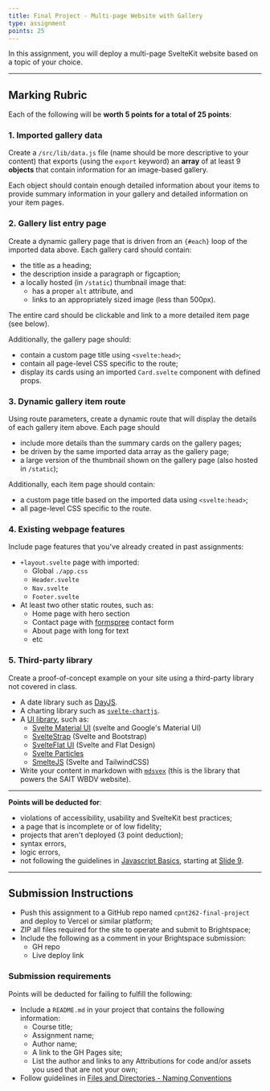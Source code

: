 ```yaml
---
title: Final Project - Multi-page Website with Gallery
type: assignment
points: 25
---
```


In this assignment, you will deploy a multi-page SvelteKit website based on a topic of your choice.

---
## Marking Rubric
Each of the following will be **worth 5 points for a total of 25 points**:

### 1. Imported gallery data
Create a `/src/lib/data.js` file (name should be more descriptive to your content) that exports (using the `export` keyword) an **array** of at least 9 **objects** that contain information for an image-based gallery.

Each object should contain enough detailed information about your items to provide summary information in your gallery and detailed information on your item pages.


### 2. Gallery list entry page 
Create a dynamic gallery page that is driven from an `{#each}` loop of the imported data above. Each gallery card should contain:
- the title as a heading;
- the description inside a paragraph or figcaption;
- a locally hosted (in `/static`) thumbnail image that:
    - has a proper `alt` attribute, and
    - links to an appropriately sized image (less than 500px).

The entire card should be clickable and link to a more detailed item page (see below).

Additionally, the gallery page should:
- contain a custom page title using `<svelte:head>`;
- contain all page-level CSS specific to the route;
- display its cards using an imported `Card.svelte` component with defined props.

### 3. Dynamic gallery item route
Using route parameters, create a dynamic route that will display the details of each gallery item above. Each page should
- include more details than the summary cards on the gallery pages;
- be driven by the same imported data array as the gallery page;
- a large version of the thumbnail shown on the gallery page (also hosted in `/static`);

Additionally, each item page should contain:
- a custom page title based on the imported data using `<svelte:head>`;
- all page-level CSS specific to the route.

### 4. Existing webpage features
Include page features that you've already created in past assignments:
- `+layout.svelte` page with imported:
    - Global `./app.css`
    - `Header.svelte`
    - `Nav.svelte`
    - `Footer.svelte`
- At least two other static routes, such as:
    - Home page with hero section
    - Contact page with [formspree](https://formspree.io/) contact form
    - About page with long for text
    - etc

### 5. Third-party library
Create a proof-of-concept example on your site using a third-party library not covered in class.
- A date library such as [DayJS](https://day.js.org/).
- A charting library such as [`svelte-chartjs`](https://www.npmjs.com/package/svelte-chartjs).
- A [UI library](https://studentsxstudents.com/5-best-svelte-ui-libraries-for-your-next-project-3632ca34daa8), such as:
    - [Svelte Material UI](https://sveltematerialui.com/) (svelte and Google's Material UI)
    - [SvelteStrap](https://sveltestrap.js.org/?path=/story/components--get-started) (Svelte and Bootstrap)
    - [SvelteFlat UI](https://svelteui.js.org/#/) (Svelte and Flat Design)
    - [Svelte Particles](https://particles.matteobruni.it)
    - [SmelteJS](https://smeltejs.com/) (Svelte and TailwindCSS)
- Write your content in markdown with [`mdsvex`](https://mdsvex.com/) (this is the library that powers the SAIT WBDV website).


---

**Points will be deducted for**:
- violations of accessibility, usability and SvelteKit best practices;
- a page that is incomplete or of low fidelity; 
- projects that aren't deployed (3 point deduction);
- syntax errors, 
- logic errors,
- not following the guidelines in [Javascript Basics](https://sait-wbdv.github.io/slides/w23/cpnt-262/js-introduction.html), starting at [Slide 9](https://sait-wbdv.github.io/slides/w23/cpnt-262/js-introduction.html#/9).

---

## Submission Instructions
- Push this assignment to a GitHub repo named `cpnt262-final-project` and deploy to Vercel or similar platform;
- ZIP all files required for the site to operate and submit to Brightspace;
- Include the following as a comment in your Brightspace submission:
  - GH repo
  - Live deploy link

### Submission requirements
Points will be deducted for failing to fulfill the following:
- Include a `README.md` in your project that contains the following information:
  - Course title;
  - Assignment name;
  - Author name;
  - A link to the GH Pages site;
  - List the author and links to any Attributions for code and/or assets you used that are not your own;
- Follow guidelines in [Files and Directories - Naming Conventions](https://gist.github.com/acidtone/d77059ec1851eff266339a3df70f6984)
